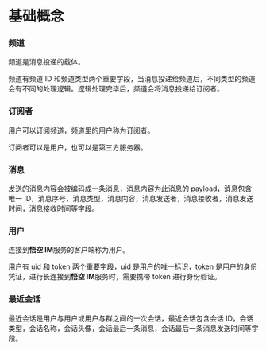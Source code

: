 # 基础概念

### 频道

频道是消息投递的载体。

频道有频道 ID 和频道类型两个重要字段，当消息投递给频道后，不同类型的频道会有不同的处理逻辑。逻辑处理完毕后，频道会将消息投递给订阅者。

### 订阅者

用户可以订阅频道，频道里的用户称为订阅者。

订阅者可以是用户，也可以是第三方服务器。

### 消息

发送的消息内容会被编码成一条消息，消息内容为此消息的 payload，消息包含唯一 ID，消息序号，消息类型，消息内容，消息发送者，消息接收者，消息发送时间，消息接收时间等字段。

### 用户

连接到**悟空 IM**服务的客户端称为用户。

用户有 uid 和 token 两个重要字段，uid 是用户的唯一标识，token 是用户的身份凭证，进行长连接到**悟空 IM**服务时，需要携带 token 进行身份验证。

### 最近会话

最近会话是用户与用户或用户与群之间的一次会话，最近会话包含会话 ID，会话类型，会话名称，会话头像，会话最后一条消息，会话最后一条消息发送时间等字段。
